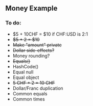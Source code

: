 ## Money Example

### To do:
- $5 + 10CHF = $10 if CHF:USD is 2:1
- ~~$5 * 2 = $10~~
- ~~Make "amount" private~~
- ~~Dollar side-effects?~~
- Money rounding?
- ~~Equals()~~
- HashCode()
- Equal null
- Equal object
- ~~5 CHF * 2 = 10 CHF~~
- Dollar/Franc duplication
- Common equals
- Common times